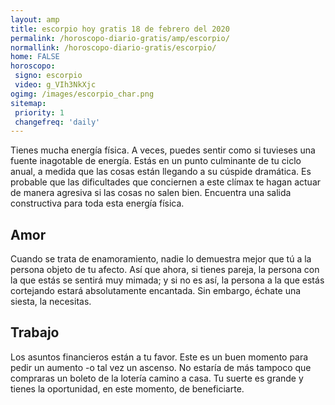```yaml
---
layout: amp
title: escorpio hoy gratis 18 de febrero del 2020 
permalink: /horoscopo-diario-gratis/amp/escorpio/
normallink: /horoscopo-diario-gratis/escorpio/
home: FALSE
horoscopo:
 signo: escorpio
 video: g_VIh3NkXjc
ogimg: /images/escorpio_char.png
sitemap:
 priority: 1
 changefreq: 'daily'
---
```



Tienes mucha energía física. A veces, puedes sentir como si tuvieses una fuente inagotable de energía. Estás en un punto culminante de tu ciclo anual, a medida que las cosas están llegando a su cúspide dramática. Es probable que las dificultades que conciernen a este clímax te hagan actuar de manera agresiva si las cosas no salen bien. Encuentra una salida constructiva para toda esta energía física.

## Amor

Cuando se trata de enamoramiento, nadie lo demuestra mejor que tú a la persona objeto de tu afecto. Así que ahora, si tienes pareja, la persona con la que estás se sentirá muy mimada; y si no es así, la persona a la que estás cortejando estará absolutamente encantada. Sin embargo, échate una siesta, la necesitas.

## Trabajo

Los asuntos financieros están a tu favor. Este es un buen momento para pedir un aumento -o tal vez un ascenso. No estaría de más tampoco que compraras un boleto de la lotería camino a casa. Tu suerte es grande y tienes la oportunidad, en este momento, de beneficiarte.